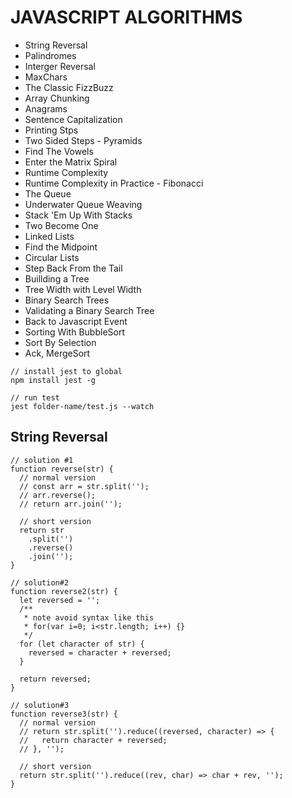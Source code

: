 # JAVASCRIPT ALGORITHMS

- String Reversal
- Palindromes
- Interger Reversal
- MaxChars
- The Classic FizzBuzz
- Array Chunking
- Anagrams
- Sentence Capitalization
- Printing Stps
- Two Sided Steps - Pyramids
- Find The Vowels
- Enter the Matrix Spiral
- Runtime Complexity
- Runtime Complexity in Practice - Fibonacci
- The Queue
- Underwater Queue Weaving
- Stack 'Em Up With Stacks
- Two Become One
- Linked Lists
- Find the Midpoint
- Circular Lists
- Step Back From the Tail
- Buillding a Tree
- Tree Width with Level Width
- Binary Search Trees
- Validating a Binary Search Tree
- Back to Javascript Event
- Sorting With BubbleSort
- Sort By Selection
- Ack, MergeSort

```
// install jest to global
npm install jest -g

// run test
jest folder-name/test.js --watch
```

## String Reversal

```
// solution #1
function reverse(str) {
  // normal version
  // const arr = str.split('');
  // arr.reverse();
  // return arr.join('');

  // short version
  return str
    .split('')
    .reverse()
    .join('');
}

// solution#2
function reverse2(str) {
  let reversed = '';
  /**
   * note avoid syntax like this
   * for(var i=0; i<str.length; i++) {}
   */
  for (let character of str) {
    reversed = character + reversed;
  }

  return reversed;
}

// solution#3
function reverse3(str) {
  // normal version
  // return str.split('').reduce((reversed, character) => {
  //   return character + reversed;
  // }, '');

  // short version
  return str.split('').reduce((rev, char) => char + rev, '');
}
```
